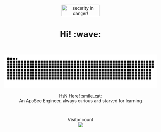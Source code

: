 <p align="center"> <img src="https://camo.githubusercontent.com/014107399e721c63a71a35afc126b0777165704d5e2b1c754db43088c23dbbff/68747470733a2f2f6d65646961322e67697068792e636f6d2f6d656469612f303737693641554c43586330464b546a39732f67697068792e6769663f6369643d6563663035653437626539363130693776706663743364333470706868723337337832676a326671333835767775656a267269643d67697068792e6769662663743d67" width="50%" height="42%"  title="security in danger!">
</p>
<h1 align='center'> Hi! :wave:</h1><br>
<p align="center"> <a href=#><img src="contributions.svg"></a></p>
<p align='center'>
HsN Here! :smile_cat:<br>
An AppSec Engineer, always curious and starved for learning
</p><br>
<p align="center"> Visitor count<br> <img src="https://svgur.com/i/pnL.svg" /> </p>
